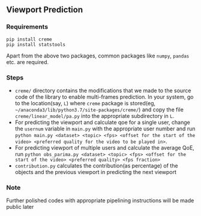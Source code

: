 ## Viewport Prediction

### Requirements

	pip install creme 
	pip install statstools

Apart from the above two packages, common packages like `numpy`, `pandas` etc. are required.


### Steps
- `creme/` directory contains the modifications that we made to the source code of the library to enable multi-frames prediction. In your system, go to the location(say, `L`) where `creme` package is stored(eg, `~/anaconda3/lib/python3.7/site-packages/creme/`) and copy the file `creme/linear_model/pa.py` into the appropriate subdirectory in `L`. 
- For predicting the viewport and calculate qoe for a single user, change the `usernum` variable in `main.py` with the appropriate user number and run `python main.py <dataset> <topic> <fps> <offset for the start of the video> <preferred quality for the video to be played in>`.
- For predicting viewport of multiple users and calculate the average QoE, run `python obs_parima.py <dataset> <topic> <fps> <offset for the start of the video> <preferred quality> <fps fraction>`
- `contribution.py` calculates the contribution(as percentage) of the objects and the previous viewport in predicting the next viewport 


### Note
Further polished codes with appropriate pipelining instructions will be made public later